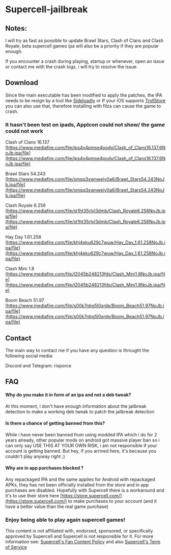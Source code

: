 # Supercell-jailbreak
## Notes: ##

I will try as fast as possible to update Brawl Stars, Clash of Clans and Clash Royale, beta supercell games ipa will also be a priority if they are popular enough.

If you encounter a crash during playing, startup or whenever, open an issue or contact me with the crash logs, i will try to resolve the issue.


## Download ##

Since the main executable has been modified to apply the patches, the IPA needs to be resign by a tool like [Sideloadly](https://sideloadly.io/) or If your iOS supports [TrollStore](https://github.com/opa334/TrollStore) you can also use that, therefore installing with filza can cause the game to crash.

### It hasn't been test on ipads, AppIcon could not show/ the game could not work ###

Clash of Clans 16.137 [https://www.mediafire.com/file/ips4x4pmse4pody/Clash_of_Clans16.137.6NoJb.ipa/file](https://www.mediafire.com/file/ips4x4pmse4pody/Clash_of_Clans16.137.6NoJb.ipa/file)

Brawl Stars 54.243 [https://www.mediafire.com/file/smqq3xwnweiy0a6/Brawl_Stars54.243NoJb.ipa/file](https://www.mediafire.com/file/smqq3xwnweiy0a6/Brawl_Stars54.243NoJb.ipa/file)

Clash Royale 6.256 [https://www.mediafire.com/file/st1ht35rlvl3dmb/Clash_Royale6.256NoJb.ipa/file](https://www.mediafire.com/file/st1ht35rlvl3dmb/Clash_Royale6.256NoJb.ipa/file)

Hay Day 1.61.258 [https://www.mediafire.com/file/khj4eku629c7wuw/Hay_Day_1.61.258NoJb.ipa/file](https://www.mediafire.com/file/khj4eku629c7wuw/Hay_Day_1.61.258NoJb.ipa/file)

Clash Mini 1.8 [https://www.mediafire.com/file/l2045b248213fds/Clash_Mini1.8NoJb.ipa/file](https://www.mediafire.com/file/l2045b248213fds/Clash_Mini1.8NoJb.ipa/file)

Boom Beach 51.97 [https://www.mediafire.com/file/s00k7nbg5l0srde/Boom_Beach51.97NoJb.ipa/file](https://www.mediafire.com/file/s00k7nbg5l0srde/Boom_Beach51.97NoJb.ipa/file)

## Contact ##
The main way to contact me if you have any question is throught the following social media:

Discord and Telegram: risporce

## FAQ ##

####  Why do you make it in form of an ipa and not a deb tweak? ####
At this moment, i don't have enough information about the jailbreak detection to make a working deb tweak to patch the jailbreak detection

#### Is there a chance of getting banned from this? #### 
While i have never been banned from using modded IPA which i do for 2 years already, other popular mods on android got massive player ban so i can only say USE THIS AT YOUR OWN RISK, i am not responsible if your account is getting banned. But hey, if you arrived here, it's because you couldn't play anyway right ;)

#### Why are in app purchases blocked ? ####
Any repackaged IPA and the same applies for Android with repackaged APKs, they has not been officially installed from the store and in app purchases are disabled. Hopefully with Supercell there is a workaround and it's to use their store here [https://store.supercell.com/](https://store.supercell.com/) to make purchases to your account (and it have a better value than the real game purchase)

### Enjoy being able to play again supercell games! ###
This content is not affiliated with, endorsed, sponsored, or specifically approved by Supercell and Supercell is not responsible for it. For more information see: [Supercell's Fan Content Policy](https://supercell.com/en/fan-content-policy/) and also [Supercell's Term of Service](https://supercell.com/en/terms-of-service/)
